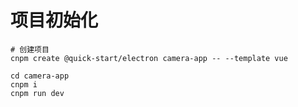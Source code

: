# 项目初始化

```shell
# 创建项目
cnpm create @quick-start/electron camera-app -- --template vue

cd camera-app
cnpm i
cnpm run dev
```